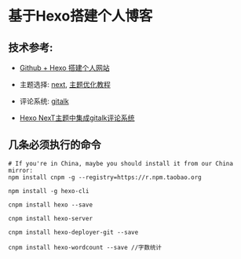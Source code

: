 # 基于Hexo搭建个人博客

## 技术参考:
- [Github + Hexo 搭建个人网站](https://zhuanlan.zhihu.com/p/26625249)

- 主题选择: [next](https://github.com/iissnan/hexo-theme-next), [主题优化教程](http://shenzekun.cn/hexo%E7%9A%84next%E4%B8%BB%E9%A2%98%E4%B8%AA%E6%80%A7%E5%8C%96%E9%85%8D%E7%BD%AE%E6%95%99%E7%A8%8B.html)

- 评论系统: [gitalk](https://github.com/gitalk/gitalk)

- [Hexo NexT主题中集成gitalk评论系统](https://asdfv1929.github.io/2018/01/20/gitalk/)

## 几条必须执行的命令
```
# If you're in China, maybe you should install it from our China mirror:
npm install cnpm -g --registry=https://r.npm.taobao.org

npm install -g hexo-cli 

cnpm install hexo --save

cnpm install hexo-server

cnpm install hexo-deployer-git --save

cnpm install hexo-wordcount --save //字数统计
```
